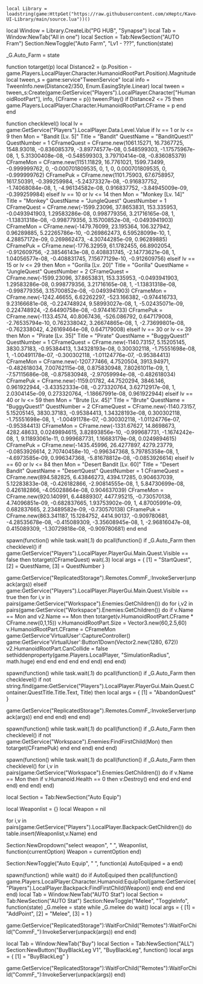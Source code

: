     local Library = loadstring(game:HttpGet("https://raw.githubusercontent.com/xHeptc/Kavo-UI-Library/main/source.lua"))()
local Window = Library.CreateLib("PG HUB", "Synapse")
local Tab = Window:NewTab("All in one")
local Section = Tab:NewSection("AUTO Fram")
Section:NewToggle("Auto Farm", "Lv1 - ???", function(state)
    
_G.Auto_Farm = state

function totarget(p)
    local Distance2 = (p.Position - game.Players.LocalPlayer.Character.HumanoidRootPart.Position).Magnitude
    local tween_s = game:service"TweenService"
    local info = TweenInfo.new(Distance2/350, Enum.EasingStyle.Linear)
    local tween = tween_s:Create(game:GetService("Players").LocalPlayer.Character["HumanoidRootPart"], info, {CFrame = p})
    tween:Play()
    if Distance2 <= 75 then
        game.Players.LocalPlayer.Character.HumanoidRootPart.CFrame = p
    end
end

function checklevel()
    local lv = game:GetService("Players").LocalPlayer.Data.Level.Value
    if lv == 1 or lv <= 9 then
        Mon = "Bandit [Lv. 5]"
        Title = "Bandit"
        QuestName = "BanditQuest1"
        QuestNumber = 1
        CFrameQuest = CFrame.new(1061.15271, 16.7367725, 1548.93018, -0.836085379, -3.89774577e-08, 0.548599303, -1.17575967e-08, 1, 5.31300408e-08, -0.548599303, 3.79710414e-08, -0.836085379)
        CFrameMon = CFrame.new(1151.11829, 16.7761021, 1599.73499, -0.999999762, 0, -0.000701809535, 0, 1, 0, 0.000701809535, 0, -0.999999762)
        CFramePuk = CFrame.new(1101.75903, 67.6758957, 1617.50391, -0.399259984, -5.24373327e-08, -0.916837752, -1.74068084e-08, 1, -4.96134582e-08, 0.916837752, -3.84945009e-09, -0.399259984)
    elseif lv == 10 or lv <= 14 then
        Mon = "Monkey [Lv. 14]"
        Title = "Monkey"
        QuestName = "JungleQuest"
        QuestNumber = 1
        CFrameQuest = CFrame.new(-1599.23096, 37.8653831, 153.335953, -0.0493941903, 1.29583286e-08, 0.998779356, 3.21716165e-08, 1, -1.13831318e-08, -0.998779356, 3.15700852e-08, -0.0493941903)
        CFrameMon = CFrame.new(-1479.76099, 23.195364, 106.327942, 0.96289885, 5.22265786e-10, -0.269862473, 6.59528099e-10, 1, 4.28857172e-09, 0.269862473, -4.30744285e-09, 0.96289885)
        CFramePuk = CFrame.new(-1776.32959, 61.1782455, 66.8902054, -0.912609756, -2.38546143e-08, 0.408831745, -2.14773621e-08, 1, 1.04056577e-08, -0.408831745, 7.15677129e-10, -0.912609756)
        elseif lv == 15 or lv <= 29 then
        Mon = "Gorilla [Lv. 20]"
        Title = "Gorilla"
        QuestName = "JungleQuest"
        QuestNumber = 2
        CFrameQuest = CFrame.new(-1599.23096, 37.8653831, 153.335953, -0.0493941903, 1.29583286e-08, 0.998779356, 3.21716165e-08, 1, -1.13831318e-08, -0.998779356, 3.15700852e-08, -0.0493941903)
        CFrameMon = CFrame.new(-1242.46655, 6.62262297, -523.166382, -0.974416733, 9.23166681e-08, -0.224748924, 9.58993027e-08, 1, -5.02435071e-09, 0.224748924, -2.64490758e-08, -0.974416733)
        CFramePuk = CFrame.new(-1133.4574, 40.8067436, -526.086792, 0.647179008, -2.76535794e-10, 0.762338042, 3.26674865e-08, 1, -2.73699801e-08, -0.762338042, 4.26169464e-08, 0.647179008)
        elseif lv == 30 or lv <= 39 then
        Mon = "Pirate [Lv. 35]"
        Title = "Pirate"
        QuestName = "BuggyQuest1"
        QuestNumber = 1
        CFrameQuest = CFrame.new(-1140.73157, 5.15205145, 3830.37183, -0.95384413, 1.34328193e-08, 0.300302118, -1.75551698e-08, 1, -1.00491178e-07, -0.300302118, -1.01124776e-07, -0.95384413)
        CFrameMon = CFrame.new(-1207.77466, 4.7520504, 3913.94971, -0.482618034, 7.00762115e-08, 0.875830948, 7.80261011e-09, 1, -7.57115686e-08, -0.875830948, -2.97059994e-08, -0.482618034)
        CFramePuk = CFrame.new(-1159.01782, 44.7520294, 3846.146, 0.961922944, -3.43352333e-08, -0.273320764, 3.62712917e-08, 1, 2.0304145e-09, 0.273320764, -1.18667991e-08, 0.961922944)
        elseif lv == 40 or lv <= 59 then
        Mon = "Brute [Lv. 45]"
        Title = "Brute"
        QuestName = "BuggyQuest1"
        QuestNumber = 2
        CFrameQuest = CFrame.new(-1140.73157, 5.15205145, 3830.37183, -0.95384413, 1.34328193e-08, 0.300302118, -1.75551698e-08, 1, -1.00491178e-07, -0.300302118, -1.01124776e-07, -0.95384413)
        CFrameMon = CFrame.new(-1331.67627, 14.8698673, 4282.48633, 0.0249894615, 3.82893856e-10, -0.999687731, -1.1674242e-08, 1, 9.11893061e-11, 0.999687731, 1.16683179e-08, 0.0249894615)
        CFramePuk = CFrame.new(-1435.45996, 26.4277897, 4279.23779, -0.0853926614, 2.70740458e-10, -0.996347368, 5.79785358e-08, 1, -4.6973585e-09, 0.996347368, -5.81678812e-08, -0.0853926614)
                elseif lv == 60 or lv <= 84 then
        Mon = "Desert Bandit [Lv. 60]"
        Title = "Desert Bandit"
        QuestName = "DesertQuest"
        QuestNumber = 1
        CFrameQuest = CFrame.new(894.582825, 6.43846273, 4394.17285, 0.904637039, 5.12283833e-08, -0.426182866, -2.90814555e-08, 1, 5.84730699e-08, 0.426182866, -4.05028864e-08, 0.904637039)
        CFrameMon = CFrame.new(920.140991, 6.44889307, 4477.95215, -0.730570138, 4.74096851e-09, -0.682837665, 1.93753902e-09, 1, 4.87005991e-09, 0.682837665, 2.23489582e-09, -0.730570138)
        CFramePuk = CFrame.new(863.341187, 15.1284752, 4414.90137, -0.909780681, -4.28535678e-08, -0.415089309, -3.35608945e-08, 1, -2.96816047e-08, 0.415089309, -1.30729818e-08, -0.909780681)
    end
end

spawn(function()
    while task.wait(.1) do
        pcall(function()
            if _G.Auto_Farm then
            checklevel()
                if game:GetService("Players").LocalPlayer.PlayerGui.Main.Quest.Visible == false then
totarget(CFrameQuest)
wait(.3)
local args = {
    [1] = "StartQuest",
    [2] = QuestName,
    [3] = QuestNumber
}

game:GetService("ReplicatedStorage").Remotes.CommF_:InvokeServer(unpack(args))
elseif game:GetService("Players").LocalPlayer.PlayerGui.Main.Quest.Visible == true then
    for i,v in pairs(game:GetService("Workspace").Enemies:GetChildren()) do
        for i,v2 in pairs(game:GetService("Workspace").Enemies:GetChildren()) do
        if v.Name == Mon and v2.Name == Mon then
            totarget(v.HumanoidRootPart.CFrame * CFrame.new(0,1,15))
            v.HumanoidRootPart.Size = Vector3.new(60,2.5,60)
            v.HumanoidRootPart.CFrame = CFrameMon
            game:GetService'VirtualUser':CaptureController()
            game:GetService'VirtualUser':Button1Down(Vector2.new(1280, 672))
            v2.HumanoidRootPart.CanCollide = false
            sethiddenproperty(game.Players.LocalPlayer, "SimulationRadius", math.huge)
        end
        end
    end
                end
            end
        end)
    end
end)

spawn(function()
    while task.wait(.1) do
        pcall(function()
            if _G.Auto_Farm then
            checklevel()
    if not string.find(game:GetService("Players").LocalPlayer.PlayerGui.Main.Quest.Container.QuestTitle.Title.Text, Title) then
local args = {
    [1] = "AbandonQuest"
}

game:GetService("ReplicatedStorage").Remotes.CommF_:InvokeServer(unpack(args))
    end
            end
        end)
    end
end)

spawn(function()
    while task.wait(.1) do
        pcall(function()
            if _G.Auto_Farm then
            checklevel()
            if not game:GetService("Workspace").Enemies:FindFirstChild(Mon) then
                totarget(CFramePuk)
            end
            end
        end)
    end
end)

spawn(function()
    while task.wait(.1) do
        pcall(function()
            if _G.Auto_Farm then
            checklevel()
            for i,v in pairs(game:GetService("Workspace").Enemies:GetChildren()) do
        if v.Name == Mon then
            if v.Humanoid.Health == 0 then
            v:Destroy()
            end
            end
            end
            end
        end)
    end
end)
end)


local Section = Tab:NewSection("Auto Equip")

local Weaponlist = {}
local Weapon = nil

for i,v in pairs(game:GetService("Players").LocalPlayer.Backpack:GetChildren()) do
    table.insert(Weaponlist,v.Name)
end

Section:NewDropdown("select weapon", " ", Weaponlist, function(currentOption)
    Weapon = currentOption
end)

Section:NewToggle("Auto Equip", " ", function(a)
AutoEquiped = a
end)

spawn(function()
while wait() do
if AutoEquiped then
pcall(function()
game.Players.LocalPlayer.Character.Humanoid:EquipTool(game:GetService("Players").LocalPlayer.Backpack:FindFirstChild(Weapon))
end)
end
end
end)
local Tab = Window:NewTab("AUTO Stat")
local Section = Tab:NewSection("AUTO Stat")
Section:NewToggle("Melee", "ToggleInfo", function(state)
    _G.melee = state 
    while _G.melee do wait()
    local args = {
    [1] = "AddPoint",
    [2] = "Melee",
    [3] = 1
}

game:GetService("ReplicatedStorage"):WaitForChild("Remotes"):WaitForChild("CommF_"):InvokeServer(unpack(args))
end
end)

local Tab = Window:NewTab("Buy")
local Section = Tab:NewSection("ALL")
Section:NewButton("BuyBlackLeg V1", "BuyBlackLeg", function()
        local args = {
    [1] = "BuyBlackLeg"
}

game:GetService("ReplicatedStorage"):WaitForChild("Remotes"):WaitForChild("CommF_"):InvokeServer(unpack(args))
end)





